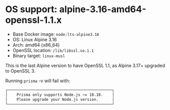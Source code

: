 # OS support: alpine-3.16-amd64-openssl-1.1.x

- Base Docker image: `node:lts-alpine3.16`
- OS: Linux Alpine 3.16
- Arch: amd64 (x86_64)
- OpenSSL location: `/lib/libssl.so.1.1`
- Binary target: `linux-musl`

This is the last Alpine version to have OpenSSL 1.1, as Alpine 3.17+ upgraded to OpenSSL 3.

Running `prisma` -v will fail with:

```sh
┌──────────────────────────────────────────────┐
│    Prisma only supports Node.js >= 18.18.    │
│    Please upgrade your Node.js version.      │
└──────────────────────────────────────────────┘
```
